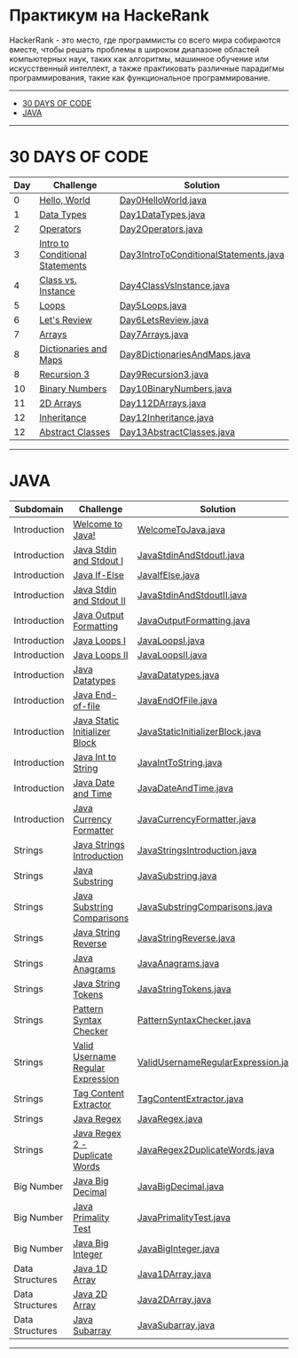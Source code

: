 # Практикум на HackeRank
HackerRank - это место, где программисты со всего мира собираются вместе, чтобы решать проблемы в широком диапазоне областей компьютерных наук, таких как алгоритмы, машинное обучение или искусственный интеллект, а также практиковать различные парадигмы программирования, такие как функциональное программирование.
____
* [30 DAYS OF CODE](#30-days-of-code)
* [JAVA](#java)
____
# 30 DAYS OF CODE
| Day | Challenge | Solution |
| --- | --- | --- |
| 0 | [Hello, World](https://www.hackerrank.com/challenges/30-hello-world/problem) | [Day0HelloWorld.java](https://github.com/zurbaevi/HackerRank-solutions/blob/main/src/main/java/com/hackerrank/thirtydaysofcode/Day0HelloWorld.java) |
| 1 | [Data Types](https://www.hackerrank.com/challenges/30-data-types/problem) | [Day1DataTypes.java](https://github.com/zurbaevi/HackerRank-solutions/blob/main/src/main/java/com/hackerrank/thirtydaysofcode/Day1DataTypes.java) |
| 2 | [Operators](https://www.hackerrank.com/challenges/30-operators/problem) | [Day2Operators.java](https://github.com/zurbaevi/HackerRank-solutions/blob/main/src/main/java/com/hackerrank/thirtydaysofcode/Day2Operators.java) |
| 3 | [Intro to Conditional Statements](https://www.hackerrank.com/challenges/30-conditional-statements/problem) | [Day3IntroToConditionalStatements.java](https://github.com/zurbaevi/HackerRank-solutions/blob/main/src/main/java/com/hackerrank/thirtydaysofcode/Day3IntroToConditionalStatements.java) |
| 4 | [Class vs. Instance](https://www.hackerrank.com/challenges/30-class-vs-instance/problem) | [Day4ClassVsInstance.java](https://github.com/zurbaevi/HackerRank-solutions/blob/main/src/main/java/com/hackerrank/thirtydaysofcode/Day4ClassVsInstance.java) |
| 5 | [Loops](https://www.hackerrank.com/challenges/30-loops/problem) | [Day5Loops.java](https://github.com/zurbaevi/HackerRank-solutions/blob/main/src/main/java/com/hackerrank/thirtydaysofcode/Day5Loops.java) |
| 6 | [Let's Review](https://www.hackerrank.com/challenges/30-review-loop/problem) | [Day6LetsReview.java](https://github.com/zurbaevi/HackerRank-solutions/blob/main/src/main/java/com/hackerrank/thirtydaysofcode/Day6LetsReview.java) |
| 7 | [Arrays](https://www.hackerrank.com/challenges/30-arrays/problem) | [Day7Arrays.java](https://github.com/zurbaevi/HackerRank-solutions/blob/main/src/main/java/com/hackerrank/thirtydaysofcode/Day7Arrays.java) |
| 8 | [Dictionaries and Maps](https://www.hackerrank.com/challenges/30-dictionaries-and-maps/problem) | [Day8DictionariesAndMaps.java](https://github.com/zurbaevi/HackerRank-solutions/blob/main/src/main/java/com/hackerrank/thirtydaysofcode/Day8DictionariesAndMaps.java) |
| 8 | [Recursion 3](https://www.hackerrank.com/challenges/30-recursion/problem) | [Day9Recursion3.java](https://github.com/zurbaevi/HackerRank-solutions/blob/main/src/main/java/com/hackerrank/thirtydaysofcode/Day9Recursion3.java) |
| 10 | [Binary Numbers](https://www.hackerrank.com/challenges/30-binary-numbers/problem) | [Day10BinaryNumbers.java](https://github.com/zurbaevi/HackerRank-solutions/blob/main/src/main/java/com/hackerrank/thirtydaysofcode/Day10BinaryNumbers.java) |
| 11 | [2D Arrays](https://www.hackerrank.com/challenges/30-2d-arrays/problem) | [Day112DArrays.java](https://github.com/zurbaevi/HackerRank-solutions/blob/main/src/main/java/com/hackerrank/thirtydaysofcode/Day112DArrays.java) |
| 12 | [Inheritance](https://www.hackerrank.com/challenges/30-inheritance/problem) | [Day12Inheritance.java](https://github.com/zurbaevi/HackerRank-solutions/blob/main/src/main/java/com/hackerrank/thirtydaysofcode/Day12Inheritance.java) |
| 12 | [Abstract Classes](https://www.hackerrank.com/challenges/30-abstract-classes/problem) | [Day13AbstractClasses.java](https://github.com/zurbaevi/HackerRank-solutions/blob/main/src/main/java/com/hackerrank/thirtydaysofcode/Day13AbstractClasses.java) |

____

# JAVA
| Subdomain | Challenge | Solution |
| --- | --- | --- |
| Introduction |[Welcome to Java!](https://www.hackerrank.com/challenges/welcome-to-java/problem) | [WelcomeToJava.java](https://github.com/zurbaevi/HackerRank-solutions/blob/main/src/main/java/com/hackerrank/java/introduction/WelcomeToJava.java) |
| Introduction |[Java Stdin and Stdout I](https://www.hackerrank.com/challenges/java-stdin-and-stdout-1/problem) | [JavaStdinAndStdoutI.java](https://github.com/zurbaevi/HackerRank-solutions/blob/main/src/main/java/com/hackerrank/java/introduction/JavaStdinAndStdoutI.java) |
| Introduction |[Java If-Else](https://www.hackerrank.com/challenges/java-if-else/problem) | [JavaIfElse.java](https://github.com/zurbaevi/HackerRank-solutions/blob/main/src/main/java/com/hackerrank/java/introduction/JavaIfElse.java) |
| Introduction |[Java Stdin and Stdout II](https://www.hackerrank.com/challenges/java-stdin-stdout/problem) | [JavaStdinAndStdoutII.java](https://github.com/zurbaevi/HackerRank-solutions/blob/main/src/main/java/com/hackerrank/java/introduction/JavaStdinAndStdoutII.java) |
| Introduction |[Java Output Formatting](https://www.hackerrank.com/challenges/java-output-formatting/problem) | [JavaOutputFormatting.java](https://github.com/zurbaevi/HackerRank-solutions/blob/main/src/main/java/com/hackerrank/java/introduction/JavaOutputFormatting.java) |
| Introduction |[Java Loops I](https://www.hackerrank.com/challenges/java-loops-i/problem) | [JavaLoopsI.java](https://github.com/zurbaevi/HackerRank-solutions/blob/main/src/main/java/com/hackerrank/java/introduction/JavaLoopsI.java) |
| Introduction |[Java Loops II](https://www.hackerrank.com/challenges/java-loops/problem) | [JavaLoopsII.java](https://github.com/zurbaevi/HackerRank-solutions/blob/main/src/main/java/com/hackerrank/java/introduction/JavaLoopsII.java) |
| Introduction |[Java Datatypes](https://www.hackerrank.com/challenges/java-datatypes/problem) | [JavaDatatypes.java](https://github.com/zurbaevi/HackerRank-solutions/blob/main/src/main/java/com/hackerrank/java/introduction/JavaDatatypes.java) |
| Introduction |[Java End-of-file](https://www.hackerrank.com/challenges/java-end-of-file/problem) | [JavaEndOfFile.java](https://github.com/zurbaevi/HackerRank-solutions/blob/main/src/main/java/com/hackerrank/java/introduction/JavaEndOfFile.java) |
| Introduction |[Java Static Initializer Block](https://www.hackerrank.com/challenges/java-static-initializer-block/problem) | [JavaStaticInitializerBlock.java](https://github.com/zurbaevi/HackerRank-solutions/blob/main/src/main/java/com/hackerrank/java/introduction/JavaStaticInitializerBlock.java) |
| Introduction |[Java Int to String](https://www.hackerrank.com/challenges/java-int-to-string/problem) | [JavaIntToString.java](https://github.com/zurbaevi/HackerRank-solutions/blob/main/src/main/java/com/hackerrank/java/introduction/JavaIntToString.java) |
| Introduction |[Java Date and Time](https://www.hackerrank.com/challenges/java-date-and-time/problem) | [JavaDateAndTime.java](https://github.com/zurbaevi/HackerRank-solutions/blob/main/src/main/java/com/hackerrank/java/introduction/JavaDateAndTime.java) |
| Introduction |[Java Currency Formatter](https://www.hackerrank.com/challenges/java-currency-formatter/problem) | [JavaCurrencyFormatter.java](https://github.com/zurbaevi/HackerRank-solutions/blob/main/src/main/java/com/hackerrank/java/introduction/JavaCurrencyFormatter.java) |
| Strings |[Java Strings Introduction](https://www.hackerrank.com/challenges/java-strings-introduction/problem) | [JavaStringsIntroduction.java](https://github.com/zurbaevi/HackerRank-solutions/blob/main/src/main/java/com/hackerrank/java/strings/JavaStringsIntroduction.java) |
| Strings |[Java Substring](https://www.hackerrank.com/challenges/java-substring/problem) | [JavaSubstring.java](https://github.com/zurbaevi/HackerRank-solutions/blob/main/src/main/java/com/hackerrank/java/strings/JavaSubstring.java) |
| Strings |[Java Substring Comparisons](https://www.hackerrank.com/challenges/java-string-compare/problem) | [JavaSubstringComparisons.java](https://github.com/zurbaevi/HackerRank-solutions/blob/main/src/main/java/com/hackerrank/java/strings/JavaSubstringComparisons.java) |
| Strings |[Java String Reverse](https://www.hackerrank.com/challenges/java-string-reverse/problem) | [JavaStringReverse.java](https://github.com/zurbaevi/HackerRank-solutions/blob/main/src/main/java/com/hackerrank/java/strings/JavaStringReverse.java) |
| Strings |[Java Anagrams](https://www.hackerrank.com/challenges/java-anagrams/problem) | [JavaAnagrams.java](https://github.com/zurbaevi/HackerRank-solutions/blob/main/src/main/java/com/hackerrank/java/strings/JavaAnagrams.java) |
| Strings |[Java String Tokens](https://www.hackerrank.com/challenges/java-string-tokens/problem) | [JavaStringTokens.java](https://github.com/zurbaevi/HackerRank-solutions/blob/main/src/main/java/com/hackerrank/java/strings/JavaStringTokens.java) |
| Strings |[Pattern Syntax Checker](https://www.hackerrank.com/challenges/pattern-syntax-checker/problem) | [PatternSyntaxChecker.java](https://github.com/zurbaevi/HackerRank-solutions/blob/main/src/main/java/com/hackerrank/java/strings/PatternSyntaxChecker.java) |
| Strings |[Valid Username Regular Expression](https://www.hackerrank.com/challenges/valid-username-checker/problem) | [ValidUsernameRegularExpression.java](https://github.com/zurbaevi/HackerRank-solutions/blob/main/src/main/java/com/hackerrank/java/strings/ValidUsernameRegularExpression.java) |
| Strings |[Tag Content Extractor](https://www.hackerrank.com/challenges/tag-content-extractor/problem) | [TagContentExtractor.java](https://github.com/zurbaevi/HackerRank-solutions/blob/main/src/main/java/com/hackerrank/java/strings/TagContentExtractor.java) |
| Strings |[Java Regex](https://www.hackerrank.com/challenges/java-regex/problem) | [JavaRegex.java](https://github.com/zurbaevi/HackerRank-solutions/blob/main/src/main/java/com/hackerrank/java/strings/JavaRegex.java) |
| Strings |[Java Regex 2 - Duplicate Words](https://www.hackerrank.com/challenges/duplicate-word/problem) | [JavaRegex2DuplicateWords.java](https://github.com/zurbaevi/HackerRank-solutions/blob/main/src/main/java/com/hackerrank/java/bignumber/JavaRegex2DuplicateWords.java) |
| Big Number |[Java Big Decimal](https://www.hackerrank.com/challenges/java-bigdecimal/problem) | [JavaBigDecimal.java](https://github.com/zurbaevi/HackerRank-solutions/blob/main/src/main/java/com/hackerrank/bignumber/JavaBigDecimal.java) |
| Big Number |[Java Primality Test](https://www.hackerrank.com/challenges/java-primality-test/problem) | [JavaPrimalityTest.java](https://github.com/zurbaevi/HackerRank-solutions/blob/main/src/main/java/com/hackerrank/bignumber/JavaPrimalityTest.java) |
| Big Number |[Java Big Integer](https://www.hackerrank.com/challenges/java-biginteger/problem) | [JavaBigInteger.java](https://github.com/zurbaevi/HackerRank-solutions/blob/main/src/main/java/com/hackerrank/bignumber/JavaBigInteger.java) |
| Data Structures |[Java 1D Array](https://www.hackerrank.com/challenges/java-1d-array-introduction/problem) | [Java1DArray.java](https://github.com/zurbaevi/HackerRank-solutions/blob/main/src/main/java/com/hackerrank/datastructures/Java1DArray.java) |
| Data Structures |[Java 2D Array](https://www.hackerrank.com/challenges/java-2d-array/problem) | [Java2DArray.java](https://github.com/zurbaevi/HackerRank-solutions/blob/main/src/main/java/com/hackerrank/datastructures/Java2DArray.java) |
| Data Structures |[Java Subarray](https://www.hackerrank.com/challenges/java-negative-subarray/problem) | [JavaSubarray.java](https://github.com/zurbaevi/HackerRank-solutions/blob/main/src/main/java/com/hackerrank/datastructures/JavaSubarray.java) |
____
